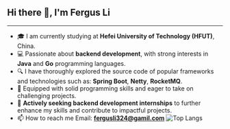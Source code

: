 ## Hi there 👋, I'm Fergus Li
----
- 🎓 I am currently studying at **Hefei University of Technology (HFUT)**, China.  
- 💻 Passionate about **backend development**, with strong interests in **Java** and **Go** programming languages.  
- 🔍 I have thoroughly explored the source code of popular frameworks and technologies such as: **Spring Boot**, **Netty**, **RocketMQ**.  
- 🚀 Equipped with solid programming skills and eager to take on challenging projects.  
- 🌱 **Actively seeking backend development internships** to further enhance my skills and contribute to impactful projects.  
- 📫 How to reach me Email: [**fergusli324@gamil.com**](fergusli324@gamil.com)
![Top Langs](https://github-readme-stats.vercel.app/api/top-langs/?username=all-smile&layout=compact&theme=tokyonight)
